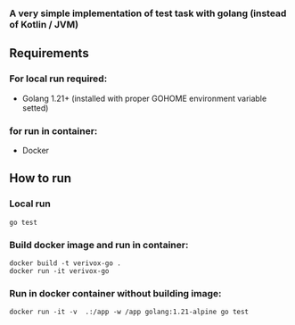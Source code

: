 ### A very simple implementation of test task with golang (instead of Kotlin / JVM)

## Requirements

### For local run required:

* Golang 1.21+ (installed with proper GOHOME environment variable setted)

### for run in container:   

* Docker

## How to run

### Local run

```
go test
```

### Build docker image and run in container:

```
docker build -t verivox-go .
docker run -it verivox-go
```

### Run in docker container without building image:

```
docker run -it -v  .:/app -w /app golang:1.21-alpine go test
```

